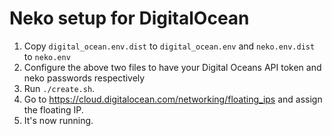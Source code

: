 # Neko setup for DigitalOcean

1. Copy `digital_ocean.env.dist` to `digital_ocean.env` and
   `neko.env.dist` to `neko.env`
2. Configure the above two files to have your Digital Oceans API token
   and neko passwords respectively
3. Run `./create.sh`.
4. Go to <https://cloud.digitalocean.com/networking/floating_ips> and assign the floating IP.
5. It's now running.
